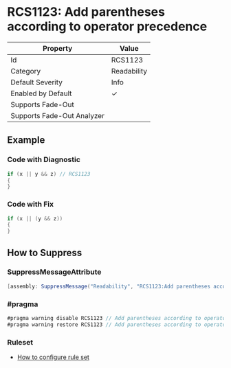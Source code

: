 # RCS1123: Add parentheses according to operator precedence

| Property | Value |
| -------- | ----- |
| Id | RCS1123 |
| Category | Readability |
| Default Severity | Info |
| Enabled by Default | &#x2713; |
| Supports Fade\-Out |  |
| Supports Fade\-Out Analyzer |  |

## Example

### Code with Diagnostic

```csharp
if (x || y && z) // RCS1123
{
}
```

### Code with Fix

```csharp
if (x || (y && z))
{
}
```

## How to Suppress

### SuppressMessageAttribute

```csharp
[assembly: SuppressMessage("Readability", "RCS1123:Add parentheses according to operator precedence.", Justification = "<Pending>")]
```

### \#pragma

```csharp
#pragma warning disable RCS1123 // Add parentheses according to operator precedence.
#pragma warning restore RCS1123 // Add parentheses according to operator precedence.
```

### Ruleset

* [How to configure rule set](../HowToConfigureAnalyzers.md)
